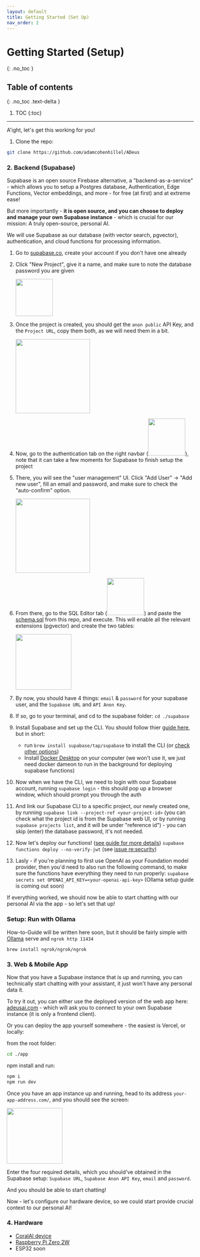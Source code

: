 ```yaml
---
layout: default
title: Getting Started (Set Up)
nav_order: 2
---
```


# Getting Started (Setup)
{: .no_toc }

## Table of contents
{: .no_toc .text-delta }

1. TOC
{:toc}

---

A'ight, let's get this working for you!

1. Clone the repo:

```bash
git clone https://github.com/adamcohenhillel/ADeus
```

### 2. Backend (Supabase)

Supabase is an open source Firebase alternative, a "backend-as-a-service" - which allows you to setup a Postgres database, Authentication, Edge Functions, Vector embeddings, and more - for free (at first) and at extreme ease!

But more importantly - **it is open source, and you can choose to deploy and manage your own Supabase instance** - which is crucial for our mission: A truly open-source, personal AI.

We will use Supabase as our database (with vector search, pgvector), authentication, and cloud functions for processing information.

1. Go to [supabase.co](https://supabase.co), create your account if you don't have one already
2. Click "New Project", give it a name, and make sure to note the database password you are given

   <img src="../images/supabase_new_prpject.png" width="100">

3. Once the project is created, you should get the `anon public` API Key, and the `Project URL`, copy them both, as we will need them in a bit.

   <img src="../images/supabase_creds.png" width="200">

4. Now, go to the authentication tab on the right navbar (<img src="../images/supabase_auth.png" width="100">), note that it can take a few moments for Supabase to finish setup the project

5. There, you will see the "user management" UI. Click "Add User" -> "Add new user", fill an email and password, and make sure to check the "auto-confirm" option.

   <img src="../images/supabase_new_user.png" width="200">

6. From there, go to the SQL Editor tab (<img src="../images/supabase_sql_editor.png" width="100">) and paste the [schema.sql](/supabase/schema.sql) from this repo, and execute. This will enable all the relevant extensions (pgvector) and create the two tables:

   <img src="../images/supabase_tables.png" width="150">

7. By now, you should have 4 things: `email` & `password` for your supabase user, and the `Supabase URL` and `API Anon Key`.

8. If so, go to your terminal, and cd to the supabase folder: `cd ./supabase`

9. Install Supabase and set up the CLI. You should follow thier [guide here](https://supabase.com/../guides/cli/getting-started?platform=macos#installing-the-supabase-cli), but in short:
   - run `brew install supabase/tap/supabase` to install the CLI (or [check other options](https://supabase.com/../guides/cli/getting-started))
   - Install [Docker Desktop](https://www.docker.com/products/docker-desktop/) on your computer (we won't use it, we just need docker dameon to run in the background for deploying supabase functions)
10. Now when we have the CLI, we need to login with oour Supabase account, running `supabase login` - this should pop up a browser window, which should prompt you through the auth
11. And link our Supabase CLI to a specific project, our newly created one, by running `supabase link --project-ref <your-project-id>` (you can check what the project id is from the Supabase web UI, or by running `supabase projects list`, and it will be under "reference id") - you can skip (enter) the database password, it's not needed.
12. Now let's deploy our functions! ([see guide for more details](https://supabase.com/../guides/functions/deploy)) `supabase functions deploy --no-verify-jwt` (see [issue re:security](https://github.com/adamcohenhillel/AdDeus/issues/3))
13. Lasly - if you're planning to first use OpenAI as your Foundation model provider, then you'd need to also run the following command, to make sure the functions have everything they need to run properly: `supabase secrets set OPENAI_API_KEY=<your-openai-api-key>` (Ollama setup guide is coming out soon)

If everything worked, we should now be able to start chatting with our personal AI via the app - so let's set that up!

### Setup: Run with Ollama

How-to-Guide will be written here soon, but it should be fairly simple with [Ollama](https://ollama.ai/) serve and `ngrok http 11434`

```
brew install ngrok/ngrok/ngrok
```

### 3. Web & Mobile App

Now that you have a Supabase instance that is up and running, you can technically start chatting with your assistant, it just won't have any personal data it.

To try it out, you can either use the deployed version of the web app here: [adeusai.com](https://adeusai.com) - which will ask you to connect to your own Supabase instance (it is only a frontend client).

Or you can deploy the app yourself somewhere - the easiest is Vercel, or locally:

from the root folder:

```bash
cd ./app
```

npm install and run:

```bash
npm i
npm run dev
```

Once you have an app instance up and running, head to its address `your-app-address.com/`, and you should see the screen:

<img src="../images/login_screenshot.png" width="150">

Enter the four required details, which you should've obtained in the Supabase setup: `Supabase URL`, `Supabase Anon API Key`, `email` and `password`.

And you should be able to start chatting!

Now - let's configure our hardware device, so we could start provide crucial context to our personal AI!

### 4. Hardware

- [CoralAI device](https://docs.adeus.ai/archive/setup_coralai.html)
- [Raspberry Pi Zero 2W](https://docs.adeus.ai/guides/setup_raspberry_pi_zero.html)
- ESP32 soon
